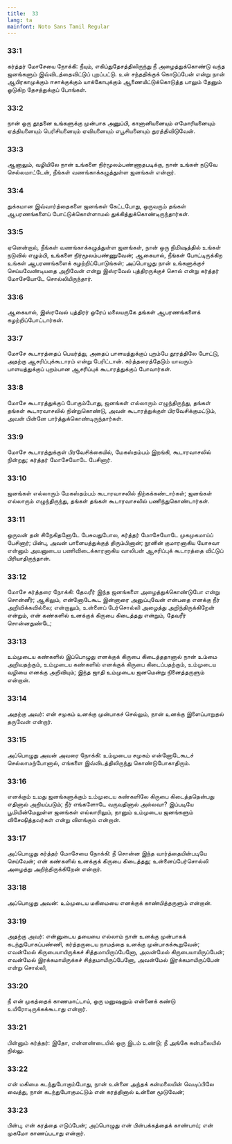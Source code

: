 ```yaml
---
title:  33
lang: ta
mainfont: Noto Sans Tamil Regular
---
```


###  33:1

கர்த்தர் மோசேயை நோக்கி: நீயும், எகிப்துதேசத்திலிருந்து நீ அழைத்துக்கொண்டு வந்த ஜனங்களும் இவ்விடத்தைவிட்டுப் புறப்பட்டு. உன் சந்ததிக்குக் கொடுப்பேன் என்று நான் ஆபிரகாமுக்கும் ஈசாக்குக்கும் யாக்கோபுக்கும் ஆணையிட்டுக்கொடுத்த பாலும் தேனும் ஓடுகிற தேசத்துக்குப் போங்கள்.

###  33:2

நான் ஒரு தூதனை உங்களுக்கு முன்பாக அனுப்பி, கானானியனையும் எமோரியனையும் ஏத்தியனையும் பெரிசியனையும் ஏவியனையும் எபூசியனையும் துரத்திவிடுவேன்.

###  33:3

ஆனாலும், வழியிலே நான் உங்களை நிர்மூலம்பண்ணாதபடிக்கு, நான் உங்கள் நடுவே செல்லமாட்டேன், நீங்கள் வணங்காக்கழுத்துள்ள ஜனங்கள் என்றார்.

###  33:4

துக்கமான இவ்வார்த்தைகளை ஜனங்கள் கேட்டபோது, ஒருவரும் தங்கள் ஆபரணங்களைப் போட்டுக்கொள்ளாமல் துக்கித்துக்கொண்டிருந்தார்கள்.

###  33:5

ஏனென்றால், நீங்கள் வணங்காக்கழுத்துள்ள ஜனங்கள், நான் ஒரு நிமிஷத்தில் உங்கள் நடுவில் எழும்பி, உங்களை நிர்மூலம்பண்ணுவேன்; ஆகையால், நீங்கள் போட்டிருக்கிற உங்கள் ஆபரணங்களைக் கழற்றிப்போடுங்கள்; அப்பொழுது நான் உங்களுக்குச் செய்யவேண்டியதை அறிவேன் என்று இஸ்ரவேல் புத்திரருக்குச் சொல் என்று கர்த்தர் மோசேயோடே சொல்லியிருந்தார்.

###  33:6

ஆகையால், இஸ்ரவேல் புத்திரர் ஓரேப் மலையருகே தங்கள் ஆபரணங்களைக் கழற்றிப்போட்டார்கள்.

###  33:7

மோசே கூடாரத்தைப் பெயர்த்து, அதைப் பாளயத்துக்குப் புறம்பே தூரத்திலே போட்டு, அதற்கு ஆசரிப்புக்கூடாரம் என்று பேரிட்டான். கர்த்தரைத்தேடும் யாவரும் பாளயத்துக்குப் புறம்பான ஆசரிப்புக் கூடாரத்துக்குப் போவார்கள்.

###  33:8

மோசே கூடாரத்துக்குப் போகும்போது, ஜனங்கள் எல்லாரும் எழுந்திருந்து, தங்கள் தங்கள் கூடாரவாசலில் நின்றுகொண்டு, அவன் கூடாரத்துக்குள் பிரவேசிக்குமட்டும், அவன் பின்னே பார்த்துக்கொண்டிருந்தார்கள்.

###  33:9

மோசே கூடாரத்துக்குள் பிரவேசிக்கையில், மேகஸ்தம்பம் இறங்கி, கூடாரவாசலில் நின்றது; கர்த்தர் மோசேயோடே பேசினார்.

###  33:10

ஜனங்கள் எல்லாரும் மேகஸ்தம்பம் கூடாரவாசலில் நிற்கக்கண்டார்கள்; ஜனங்கள் எல்லாரும் எழுந்திருந்து, தங்கள் தங்கள் கூடாரவாசலில் பணிந்துகொண்டார்கள்.

###  33:11

ஒருவன் தன் சிநேகிதனோடே பேசுவதுபோல, கர்த்தர் மோசேயோடே முகமுகமாய்ப் பேசினார்; பின்பு, அவன் பாளையத்துக்குத் திரும்பினான்; நூனின் குமாரனாகிய யோசுவா என்னும் அவனுடைய பணிவிடைக்காரனாகிய வாலிபன் ஆசரிப்புக் கூடாரத்தை விட்டுப் பிரியாதிருந்தான்.

###  33:12

மோசே கர்த்தரை நோக்கி: தேவரீர் இந்த ஜனங்களை அழைத்துக்கொண்டுபோ என்று சொன்னீர்; ஆகிலும், என்னோடேகூட இன்னாரை அனுப்புவேன் என்பதை எனக்கு நீர் அறிவிக்கவில்லை; என்றாலும், உன்னைப் பேர்சொல்லி அழைத்து அறிந்திருக்கிறேன் என்றும், என் கண்களில் உனக்குக் கிருபை கிடைத்தது என்றும், தேவரீர் சொன்னதுண்டே;

###  33:13

உம்முடைய கண்களில் இப்பொழுது எனக்குக் கிருபை கிடைத்ததானால் நான் உம்மை அறிவதற்கும், உம்முடைய கண்களில் எனக்குக் கிருபை கிடைப்பதற்கும், உம்முடைய வழியை எனக்கு அறிவியும்; இந்த ஜாதி உம்முடைய ஜனமென்று நினைத்தருளும் என்றான்.

###  33:14

அதற்கு அவர்: என் சமுகம் உனக்கு முன்பாகச் செல்லும், நான் உனக்கு இளைப்பாறுதல் தருவேன் என்றார்.

###  33:15

அப்பொழுது அவன் அவரை நோக்கி: உம்முடைய சமுகம் என்னோடேகூடச் செல்லாமற்போனால், எங்களை இவ்விடத்திலிருந்து கொண்டுபோகாதிரும்.

###  33:16

எனக்கும் உமது ஜனங்களுக்கும் உம்முடைய கண்களிலே கிருபை கிடைத்ததென்பது எதினால் அறியப்படும்; நீர் எங்களோடே வருவதினால் அல்லவா? இப்படியே பூமியின்மேலுள்ள ஜனங்கள் எல்லாரிலும், நானும் உம்முடைய ஜனங்களும் விசேஷித்தவர்கள் என்று விளங்கும் என்றான்.

###  33:17

அப்பொழுது கர்த்தர் மோசேயை நோக்கி: நீ சொன்ன இந்த வார்த்தையின்படியே செய்வேன்; என் கண்களில் உனக்குக் கிருபை கிடைத்தது; உன்னைப்பேர்சொல்லி அழைத்து அறிந்திருக்கிறேன் என்றார்.

###  33:18

அப்பொழுது அவன்: உம்முடைய மகிமையை எனக்குக் காண்பித்தருளும் என்றான்.

###  33:19

அதற்கு அவர்: என்னுடைய தயையை எல்லாம் நான் உனக்கு முன்பாகக் கடந்துபோகப்பண்ணி, கர்த்தருடைய நாமத்தை உனக்கு முன்பாகக்கூறுவேன்; எவன்மேல் கிருபையாயிருக்கச் சித்தமாயிருப்பேனோ, அவன்மேல் கிருபையாயிருப்பேன்; எவன்மேல் இரக்கமாயிருக்கச் சித்தமாயிருப்பேனோ, அவன்மேல் இரக்கமாயிருப்பேன் என்று சொல்லி,

###  33:20

நீ என் முகத்தைக் காணமாட்டாய், ஒரு மனுஷனும் என்னைக் கண்டு உயிரோடிருக்கக்கூடாது என்றார்.

###  33:21

பின்னும் கர்த்தர்: இதோ, என்னண்டையில் ஒரு இடம் உண்டு; நீ அங்கே கன்மலையில் நில்லு.

###  33:22

என் மகிமை கடந்துபோகும்போது, நான் உன்னை அந்தக் கன்மலையின் வெடிப்பிலே வைத்து, நான் கடந்துபோகுமட்டும் என் கரத்தினால் உன்னை மூடுவேன்;

###  33:23

பின்பு, என் கரத்தை எடுப்பேன்; அப்பொழுது என் பின்பக்கத்தைக் காண்பாய்; என் முகமோ காணப்படாது என்றார்.

